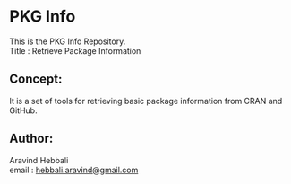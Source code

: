 # PKG Info 

This is the PKG Info Repository.<br>
Title : Retrieve Package Information

## Concept:
It is a set of tools for retrieving basic package information from CRAN and GitHub.

## Author:
Aravind Hebbali<br>
email : hebbali.aravind@gmail.com

